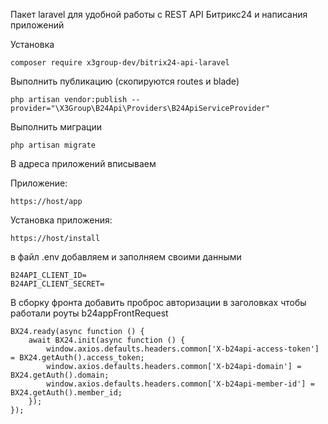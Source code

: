 Пакет laravel для удобной работы с REST API Битрикс24 и написания приложений

Установка

```injectablephp
composer require x3group-dev/bitrix24-api-laravel
```

Выполнить публикацию (скопируются routes и blade)
```injectablephp
php artisan vendor:publish --provider="\X3Group\B24Api\Providers\B24ApiServiceProvider"
```

Выполнить миграции
```injectablephp
php artisan migrate
```

В адреса приложений вписываем

Приложение:
```injectablephp
https://host/app
```
Установка приложения:
```injectablephp
https://host/install
```

в файл .env добавляем и заполняем своими данными
```injectablephp
B24API_CLIENT_ID=
B24API_CLIENT_SECRET=
```

В сборку фронта добавить проброс авторизации в заголовках
чтобы работали роуты b24appFrontRequest

```injectablephp
BX24.ready(async function () {
    await BX24.init(async function () {
        window.axios.defaults.headers.common['X-b24api-access-token'] = BX24.getAuth().access_token;
        window.axios.defaults.headers.common['X-b24api-domain'] = BX24.getAuth().domain;
        window.axios.defaults.headers.common['X-b24api-member-id'] = BX24.getAuth().member_id;
    });
});
```